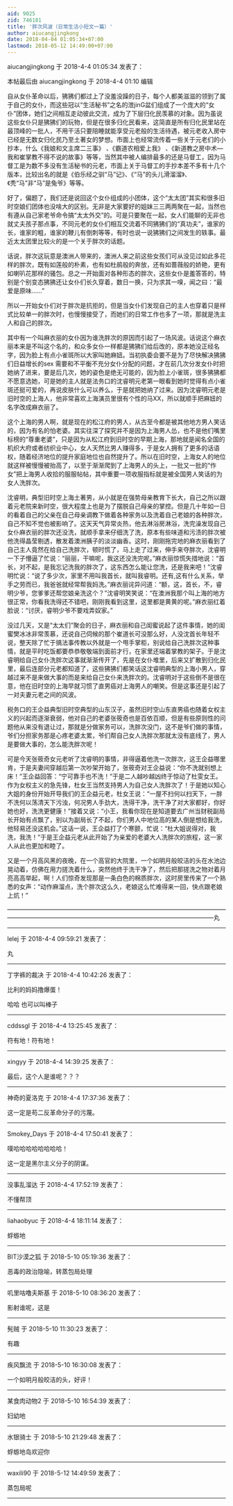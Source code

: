 ```yaml
---
aid: 9025
zid: 746181
title: '胖次风波（日常生活小短文一篇）'
author: aiucangjingkong
date: 2018-04-04 01:05:34+07:00
lastmod: 2018-05-12 14:49:00+07:00
---
```


aiucangjingkong 于 2018-4-4 01:05:34 发表了：

本帖最后由 aiucangjingkong 于 2018-4-4 01:10 编辑 

自从女仆革命以后，狒狒们都过上了没羞没躁的日子，每个人都美滋滋的领到了属于自己的女仆，而这些冠以“生活秘书”之名的泄jinG盆们组成了一个庞大的“女仆”团体，她们之间相互走动彼此交流，成为了下层归化民羡慕的对象。因为虽说这些女仆只是狒狒们的玩物，但是在很多归化民看来，这简直是所有归化民里站在最顶峰的一批人，不用干活只要陪睡就能享受元老般的生活待遇，被元老收入房中已经是无数女归化民乃至土著女的梦想。市面上也经常流传着一些关于元老们的小抄本，什么《我娘和文主席二三事》 、《霸道农相爱上我》 、《新道教之房中术—我和崔掌教不得不说的故事》等等，当然其中被人编排最多的还是马督工，因为马督工是为数不多没有生活秘书的元老，市面上关于马督工的手抄本差不多有十几个版本，比较出名的就是《伯乐经之驯“马”记》、《“马”的头儿滑溜溜》、《秃“马”非“马”是兔爷》等等。

好了，偏题了，我们还是说回这个女仆组成的小团体，这个“太太团”其实和很多旧时空娘们团体也没啥大的区别。无非是大家要好的姐妹三三两两聚在一起，当然也有遵从自己家老爷命令搞“太太外交”的。可是只要聚在一起，女人们能聊的无非也就丈夫孩子那点事，不同元老的女仆们相互交流着不同狒狒们的“真功夫”，谁家的长，谁家的粗，谁家的鞭儿有倒刺等等，有时也说一说狒狒们之间发生的轶事。最近太太团里比较火的是一个关于胖次的话题。

话说，胖次这玩意是澳洲人带来的，澳洲人来之前这些女孩们可从没见过如此多花样的胖次，既有如莲般的朴素，也有如杜鹃般的奔放，还有如蔷薇般的娇艳，更有如喇叭花那样的骚包。总之一开始面对各种形态的胖次，这些女仆是羞答答的，特别是个别变态狒狒还让女仆们长久穿着，数日一换，只为求其一嗅，闻之曰：“最爱是原味……”

所以一开始女仆们对于胖次是抗拒的，但是当女仆们发现自己的主人也穿着只是样式比较单一的胖次时，也慢慢接受了，而她们的日常工作也多了一项，那就是洗主人和自己的胖次。

其中有一个叫麻衣丽的女仆因为谁洗胖次的原因而引起了一场风波。话说这个麻衣丽本来是不叫这个名的，和众多女仆一样都是狒狒们给后改的，原本她没正经名字，因为脸上有点小雀斑所以大家叫她麻妞。当初执委会要不是为了尽快解决狒狒们日益增长的sex 需要和不平衡不充分女仆分配的问题，才在前几次分发女仆时把她纳了进来，要是后几次，她的姿色是绝无可能的，因为脸上小雀斑，很多狒狒都不愿意选她，可是她的主人就是法务口的沈睿明元老第一眼看到她时觉得有点小雀斑还挺可爱的，再说皮肤什么可以养么，于是就把她纳了过来。因为沈睿明元老是旧时空的上海人，他非常喜欢上海演员里很有个性的马XX，所以就顺手把麻妞的名字改成麻衣丽了。

这个上海的男人啊，就是现在的松江府的男人，从古至今都是被其他地方男人笑话的，因为有名的怕老婆。其实往深了探究并不是因为上海男人怂，也不是他们嘴里标榜的“尊重老婆”，只是因为从松江府到旧时空的早期上海，那地就是闻名全国的机织大府或者纺织业中心，女人天然比男人赚得多，于是女人拥有了更多的话语权，随着经济地位的提升家庭地位也自然提升了。所以在旧时空，上海女人的地位就这样被慢慢被抬高了，以至于渐渐爬到了上海男人的头上，一批又一批的“作女”把上海男人收拾的服服帖帖，其中重要一项收服指标就是被全国男人笑话的为女人洗胖次。

沈睿明，典型旧时空上海土著男，从小就是在强势母亲教育下长大，自己之所以跟着元老院来新时空，很大程度上也是为了摆脱自己母亲的掌控。但是几十年如一日的看着自己的父亲在自己母亲调教下做着各种家务以及洗着自己老娘的各种胖次，自己不知不觉也被影响了。这天天气异常炎热，他去淋浴房淋浴，洗完澡发现自己女仆麻衣丽的胖次还没洗，就顺手拿来仔细洗了洗，原本有些味道和污渍的胖次被他洗得晶莹剔透，散发着澳洲胰子的淡淡幽香。这时，刚刚拖完地的麻衣丽看到了自己主人竟然在给自己洗胖次，顿时慌了，马上走了过来，伸手来夺胖次，沈睿明一下子懵逼了忙说：“丽丽，干嘛呢，我这还没洗完呢。”麻衣丽惊慌失措地说：“首长，对不起，是我忘记洗我的胖次了，这东西怎么能让您洗，还是我来吧！”沈睿明忙说：“说了多少次，家里不用叫我首长，就叫我睿明。还有,这有什么关系，举手之劳而已，我爸爸就经常帮我妈洗。”麻衣丽诧异问道：“额，这，首长，不，睿明少爷，您爹爹还帮您娘亲洗这个？”沈睿明笑笑说：“在澳洲我那个叫上海的地方很正常，你看我洗得还不错吧，刚刚我看到这里，这里都是黄黄的呢。”麻衣丽红着脸说：“讨厌，睿明少爷不要戏弄奴家。”

没过几天，又是“太太们”聚会的日子，麻衣丽和自己闺蜜说起了这件事情，她的闺蜜樊冰冰非常羡慕，还说自己伺候的那个崔道长可没那么好，人没沈首长年轻不说，整天除了忙于搞法事传教以外就是一个甩手掌柜，别说给自己洗胖次这种事情，就是平时吃饭都要恭恭敬敬端到面前才行，在家里还端着掌教的架子。于是沈睿明给自己女仆洗胖次这事就渐渐传开了，先是在女仆堆里，后来又扩散到归化民里，最后连部分元老都知道了，这些狒狒们都笑话这沈睿明典型的上海小男人，穿越过来不是来做大事的而是来给自己女仆来洗胖次的。沈睿明对于这些倒不是很在意，他在旧时空的上海早就习惯了直男癌对上海男人的嘲笑。但是这事还是引起了一对夫妻元老之间的风波。

税务口的王企益典型旧时空典型的山东汉子，虽然旧时空山东直男癌也随着女权主义的兴起而逐渐衰弱，他对自己的老婆张筱奇也是百依百顺，但是有些原则性的问题他从来没有退让过，那就是分做家务可以，洗胖次没门，这不是爷们做的事情，爷们分担家务那是心疼老婆太累，爷们帮自己女人洗胖次那就太没有底线了，男人是要做大事的，怎么能洗胖次呢！

可是今天张筱奇女元老听了沈睿明的事情，非得逼着他洗一次胖次，这王企益哪里肯，于是夫妻间穿越后第一次吵架开始了，张筱奇对王企益说：“你不洗就别想上床！”王企益回答：“宁可靠手也不洗！”于是二人越吵越凶终于惊动了杜雯女王。作为女权主义的急先锋，杜女王当然支持男人为自己女人洗胖次了！于是她以知心大姐的身份开始开导我们的王企益元老，杜女王说：“一屋不扫何以扫天下，一胖不洗何以荡清天下污浊，何况男人手劲大，洗得干净，洗干净了对大家都好，你好她也好，洗洗更健康！”接着又说：“小王，我看你现在是知道要去广州当财税副局长开始有点飘了，别以为副局长了不起，你们男人中地位高的某人倒是想给我洗，他轻易还没这机会。”这话一说，王企益打了个寒颤，忙说：“杜大姐说得对，我洗，我洗！”于是王企益元老从此开始了为亲爱的老婆大人洗胖次的旅程，这一家人从此也更加和睦了。

又是一个月高风黑的夜晚，在一个高官的大院里，一个如明月般皎洁的头在水池边晃动着，仿佛在用力搓洗着什么，突然他终于洗干净了，然后把那搓洗之物对着月亮高高举起，啊！人们惊奇发现那是一条白色的棉质胖次，这时房里传来了一个熟悉的女声：“动作麻溜点，洗个胖次这么久，老娘这么忙难得来一回，快点跟老娘上炕！”

——————————————————————————————————————————————————————————————————————丸

---------

lelej 于 2018-4-4 09:59:21 发表了：

丸

---------

丁字裤的裁决 于 2018-4-4 10:42:26 发表了：

比利的妈妈撸爆蛋！

哈哈 也可以叫棒子

---------

cddssgl 于 2018-4-4 13:25:45 发表了：

符有地！符有地！

---------

xingyy 于 2018-4-4 14:39:25 发表了：

最后，这个人是谁呢？？？

---------

神奇的夏洛克 于 2018-4-4 17:37:36 发表了：

这一定是苟二反革命分子的污蔑。

---------

Smokey_Days 于 2018-4-4 17:50:41 发表了：

噗哈哈哈哈哈哈哈哈！

这一定是黑尔主义分子的阴谋。

---------

没事乱溜达 于 2018-4-4 17:52:19 发表了：

不懂帮顶

---------

liahaobyuc 于 2018-4-4 18:11:14 发表了：

蜉蝣地

---------

BIT沙漠之狐 于 2018-5-10 05:19:36 发表了：

恶毒的政治隐喻，转蒸包局处理

---------

叽里咕噜夫斯基 于 2018-5-10 08:36:20 发表了：

影射谁呢，这是

---------

髡贼 于 2018-5-10 11:30:23 发表了：

有趣

---------

疾风飘流 于 2018-5-10 16:30:08 发表了：

一个如明月般皎洁的头，好评！

---------

某食肉动物2 于 2018-5-10 16:54:39 发表了：

妇幼地

---------

水银骑士 于 2018-5-10 21:29:48 发表了：

蜉蝣地岛欢迎你

---------

waxili90 于 2018-5-12 14:49:59 发表了：

蒸包局呢

---------

